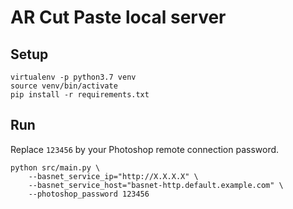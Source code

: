 # AR Cut Paste local server

## Setup

```console
virtualenv -p python3.7 venv
source venv/bin/activate
pip install -r requirements.txt
```

## Run

Replace `123456` by your Photoshop remote connection password.

```console
python src/main.py \
    --basnet_service_ip="http://X.X.X.X" \
    --basnet_service_host="basnet-http.default.example.com" \
    --photoshop_password 123456
```
